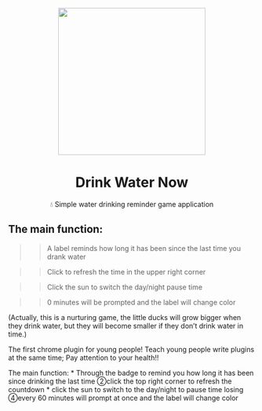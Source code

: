 <p align="center">
  <img src="https://user-images.githubusercontent.com/84700316/137103526-98171d8d-e3ca-4502-9c2c-47ab86606457.png" width=300px>
  </p>


<h1 align="center"> Drink Water Now </h1>
<p align="center">💧 Simple water drinking reminder game application </h1> 

## The main function:

>> A label reminds how long it has been since the last time you drank water

>> Click to refresh the time in the upper right corner

>> Click the sun to switch the day/night pause time

>> 0 minutes will be prompted and the label will change color

(Actually, this is a nurturing game, the little ducks will grow bigger when they drink water, but they will become smaller if they don’t drink water in time.)

The first chrome plugin for young people! Teach young people write plugins at the same time; Pay attention to your health!!

The main function: * Through the badge to remind you how long it has been since drinking the last time ②click the top right corner to refresh the countdown
                   * click the sun to switch to the day/night to pause time losing ④every 60 minutes will prompt at once and the label will change color
